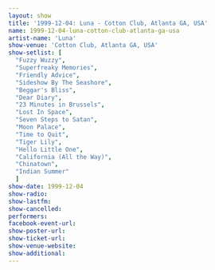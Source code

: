 ```yaml
---
layout: show
title: '1999-12-04: Luna - Cotton Club, Atlanta GA, USA'
name: 1999-12-04-luna-cotton-club-atlanta-ga-usa
artist-name: 'Luna'
show-venue: 'Cotton Club, Atlanta GA, USA'
show-setlist: [
  "Fuzzy Wuzzy",
  "Superfreaky Memories",
  "Friendly Advice",
  "Sideshow By The Seashore",
  "Beggar's Bliss",
  "Dear Diary",
  "23 Minutes in Brussels",
  "Lost In Space",
  "Seven Steps to Satan",
  "Moon Palace",
  "Time to Quit",
  "Tiger Lily",
  "Hello Little One",
  "California (All the Way)",
  "Chinatown",
  "Indian Summer"
  ]
show-date: 1999-12-04
show-radio: 
show-lastfm: 
show-cancelled: 
performers: 
facebook-event-url: 
show-poster-url: 
show-ticket-url: 
show-venue-website: 
show-additional: 
---
```


